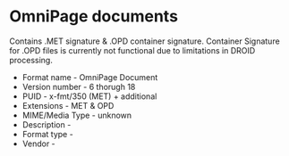 # OmniPage documents

Contains .MET signature & .OPD container signature. Container Signature for .OPD files is currently not functional due to limitations in DROID processing.

- Format name - OmniPage Document
- Version number - 6 thorugh 18
- PUID - x-fmt/350 (MET) + additional
- Extensions - MET & OPD
- MIME/Media Type - unknown
- Description - 
- Format type - 
- Vendor -
